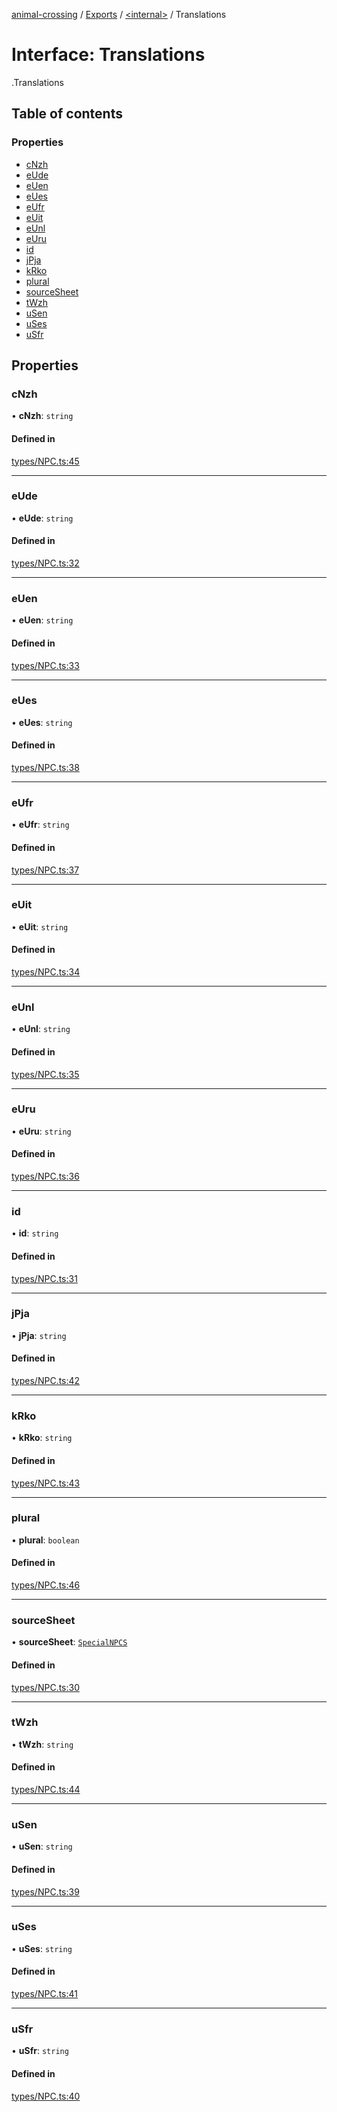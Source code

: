 [animal-crossing](../README.md) / [Exports](../modules.md) / [<internal\>](../modules/internal_.md) / Translations

# Interface: Translations

[<internal>](../modules/internal_.md).Translations

## Table of contents

### Properties

- [cNzh](internal_.Translations-5.md#cnzh)
- [eUde](internal_.Translations-5.md#eude)
- [eUen](internal_.Translations-5.md#euen)
- [eUes](internal_.Translations-5.md#eues)
- [eUfr](internal_.Translations-5.md#eufr)
- [eUit](internal_.Translations-5.md#euit)
- [eUnl](internal_.Translations-5.md#eunl)
- [eUru](internal_.Translations-5.md#euru)
- [id](internal_.Translations-5.md#id)
- [jPja](internal_.Translations-5.md#jpja)
- [kRko](internal_.Translations-5.md#krko)
- [plural](internal_.Translations-5.md#plural)
- [sourceSheet](internal_.Translations-5.md#sourcesheet)
- [tWzh](internal_.Translations-5.md#twzh)
- [uSen](internal_.Translations-5.md#usen)
- [uSes](internal_.Translations-5.md#uses)
- [uSfr](internal_.Translations-5.md#usfr)

## Properties

### cNzh

• **cNzh**: `string`

#### Defined in

[types/NPC.ts:45](https://github.com/Norviah/animal-crossing/blob/4d5e5b0/module/types/NPC.ts#L45)

___

### eUde

• **eUde**: `string`

#### Defined in

[types/NPC.ts:32](https://github.com/Norviah/animal-crossing/blob/4d5e5b0/module/types/NPC.ts#L32)

___

### eUen

• **eUen**: `string`

#### Defined in

[types/NPC.ts:33](https://github.com/Norviah/animal-crossing/blob/4d5e5b0/module/types/NPC.ts#L33)

___

### eUes

• **eUes**: `string`

#### Defined in

[types/NPC.ts:38](https://github.com/Norviah/animal-crossing/blob/4d5e5b0/module/types/NPC.ts#L38)

___

### eUfr

• **eUfr**: `string`

#### Defined in

[types/NPC.ts:37](https://github.com/Norviah/animal-crossing/blob/4d5e5b0/module/types/NPC.ts#L37)

___

### eUit

• **eUit**: `string`

#### Defined in

[types/NPC.ts:34](https://github.com/Norviah/animal-crossing/blob/4d5e5b0/module/types/NPC.ts#L34)

___

### eUnl

• **eUnl**: `string`

#### Defined in

[types/NPC.ts:35](https://github.com/Norviah/animal-crossing/blob/4d5e5b0/module/types/NPC.ts#L35)

___

### eUru

• **eUru**: `string`

#### Defined in

[types/NPC.ts:36](https://github.com/Norviah/animal-crossing/blob/4d5e5b0/module/types/NPC.ts#L36)

___

### id

• **id**: `string`

#### Defined in

[types/NPC.ts:31](https://github.com/Norviah/animal-crossing/blob/4d5e5b0/module/types/NPC.ts#L31)

___

### jPja

• **jPja**: `string`

#### Defined in

[types/NPC.ts:42](https://github.com/Norviah/animal-crossing/blob/4d5e5b0/module/types/NPC.ts#L42)

___

### kRko

• **kRko**: `string`

#### Defined in

[types/NPC.ts:43](https://github.com/Norviah/animal-crossing/blob/4d5e5b0/module/types/NPC.ts#L43)

___

### plural

• **plural**: `boolean`

#### Defined in

[types/NPC.ts:46](https://github.com/Norviah/animal-crossing/blob/4d5e5b0/module/types/NPC.ts#L46)

___

### sourceSheet

• **sourceSheet**: [`SpecialNPCS`](../modules/internal_.md#specialnpcs)

#### Defined in

[types/NPC.ts:30](https://github.com/Norviah/animal-crossing/blob/4d5e5b0/module/types/NPC.ts#L30)

___

### tWzh

• **tWzh**: `string`

#### Defined in

[types/NPC.ts:44](https://github.com/Norviah/animal-crossing/blob/4d5e5b0/module/types/NPC.ts#L44)

___

### uSen

• **uSen**: `string`

#### Defined in

[types/NPC.ts:39](https://github.com/Norviah/animal-crossing/blob/4d5e5b0/module/types/NPC.ts#L39)

___

### uSes

• **uSes**: `string`

#### Defined in

[types/NPC.ts:41](https://github.com/Norviah/animal-crossing/blob/4d5e5b0/module/types/NPC.ts#L41)

___

### uSfr

• **uSfr**: `string`

#### Defined in

[types/NPC.ts:40](https://github.com/Norviah/animal-crossing/blob/4d5e5b0/module/types/NPC.ts#L40)
